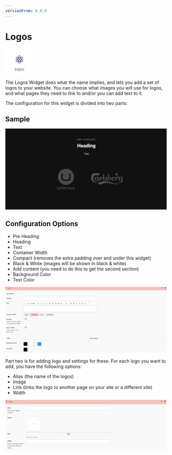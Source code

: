 ```yaml
---
versionFrom: 8.0.0
---
```


# Logos

![Logos widget icon](images/The-Logos-Widget.png)

The Logos Widget does what the name implies, and lets you add a set of logos to your website.
You can choose what images you will use for logos, and what pages they need to link to and/or you can add text to it.

The configuration for this widget is divided into two parts:

## Sample

![Frontend example of the Logos widget with 2 widgets added in black and white on a dark background](images/Logos.png)

## Configuration Options

- Pre Heading
- Heading
- Text
- Container Width
- Compact (removes the extra padding over and under this widget)
- Black & White (images will be shown in black & white)
- Add content (you need to do this to get the second section)
- Background Color
- Text Color

![Logos Backoffice part 1](images/Logos-part1.png)

Part two is for adding logo and settings for these. For each logo you want to add, you have the following options:

- Alias (the name of the logos)
- Image
- Link (links the logo to another page on your site or a different site)
- Width

![Logos Backoffice part 2](images/Logos-part2.png)